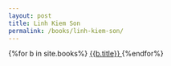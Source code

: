 ```yaml
---
layout: post
title: Linh Kiem Son
permalink: /books/linh-kiem-son/
---
```

{%for b in site.books%}
<a href="{{ b.url }}">
    {{b.title}}
</a>
{%endfor%}